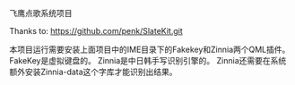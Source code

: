 飞鹰点歌系统项目


Thanks to:
https://github.com/penk/SlateKit.git

本项目运行需要安装上面项目中的IME目录下的Fakekey和Zinnia两个QML插件。
FakeKey是虚拟键盘的。
Zinnia是中日韩手写识别引擎的。
Zinnia还需要在系统额外安装Zinnia-data这个字库才能识别出结果。

